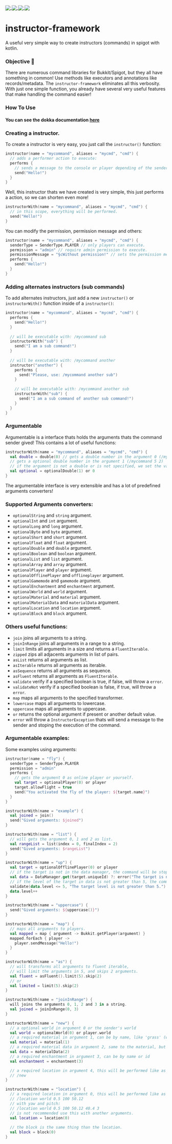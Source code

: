 <a href="https://github.com/uinnn/instructor-framework">
  <img align="center" src="https://img.shields.io/static/v1?style=for-the-badge&label=author&message=uinnn&color=informational"/>
</a>
<a href="https://github.com/uinnn/instructor-framework">
  <img align="center" src="https://img.shields.io/github/v/release/uinnn/instructor-framework?color=yellow&label=instructor-framework&style=for-the-badge"/>
</a>
<a href="https://github.com/uinnn/instructor-framework">
  <img align="center" src="https://img.shields.io/github/v/release/uinnn/instructor-framework?color=ff69b4&label=maven-central&style=for-the-badge"/>
</a>
<a href="https://github.com/uinnn/instructor-framework">
  <img align="center" src="https://img.shields.io/static/v1?style=for-the-badge&label=license&message=MIT License&color=success"/>
</a>

# instructor-framework
A useful very simple way to create instructors (commands) in spigot with kotlin.

### Objective 📝
There are numerous command libraries for Bukkit/Spigot, but they all have something in common!
Use methods like executors and annotations like records/metadata.
The `instructor-framework` eliminates all this verbosity.
With just one simple function, you already have several very useful features that make handling the command easier!

### How To Use
#### You can see the dokka documentation [here](https://uinnn.github.io/instructor-framework/)

### Creating a instructor.
To create a instructor is very easy, you just call the `instructor()` function:

```kt
instructor(name = "mycommand", aliases = "mycmd", "cmd") {
  // adds a performer action to execute:
  performs {
    // sends a message to the console or player depending of the sender.
    send("Hello!")
  }
}
```

Well, this instructor thats we have created is very simple, this just performs a action, so we can shorten even more!
```kt
instructorWith(name = "mycommand", aliases = "mycmd", "cmd") {
  // in this scope, everything will be performed.
  send("Hello!")
}
```

You can modify the permission, permission message and others:
```kt
instructor(name = "mycommand", aliases = "mycmd", "cmd") {
  senderType = SenderType.PLAYER // only players can execute.
  permission = "admin" // require admin permission to execute.
  permissionMessage = "§cWithout permission!" // sets the permission message.
  performs {
    send("Hello!")
  }
}
```

### Adding alternates instructors (sub commands)
To add alternates instructors, just add a new `instructor()` or `instructorWith()` function inside of a `instructor()`:
```kt
instructor(name = "mycommand", aliases = "mycmd", "cmd") {
  performs {
    send("Hello!")
  }
  
  // will be executable with: /mycommand sub
  instructorWith("sub") {
    send("I am a sub command!")
  }
  
  // will be executable with: /mycommand another
  instructor("another") {
    performs {
      send("Please, use: /mycommand another sub")
    }
    
    // will be executable with: /mycommand another sub
    instructorWith("sub") {
      send("I am a sub command of another sub command!")
    }
  }
}
```

### Argumentable
Argumentable is a interface thats holds the arguments thats the command sender gived! This contains a lot of useful functions:
```kt
instructorWith(name = "mycommand", aliases = "mycmd", "cmd") {
  val double = double(0) // gets a double number in the argument 0 (/mycommand 5)
  // gets a optional double number in the argument 1 (/mycommand 5 2)
  // if the argument is not a double or is not specified, we set the variable as 0
  val optional = optionalDouble(1) or 0
}
```
The argumentable interface is very extensible and has a lot of predefined arguments converters!

### Supported Arguments converters:
* `optionalString` and `string` argument.
* `optionalInt` and `int` argument. 
* `optionalLong` and `long` argument.
* `optionalByte` and `byte` argument. 
* `optionalShort` and `short` argument.
* `optionalFloat` and `float` argument. 
* `optionalDouble` and `double` argument.
* `optionalBoolean` and `boolean` argument. 
* `optionalList` and `list` argument.
* `optionalArray` and `array` argument. 
* `optionalPlayer` and `player` argument.
* `optionalOfflinePlayer` and `offlineplayer` argument. 
* `optionalGamemode` and `gamemode` argument. 
* `optionalEnchantment` and `enchantment` argument. 
* `optionalWorld` and `world` argument. 
* `optionalMaterial` and `material` argument. 
* `optionalMaterialData` and `materialData` argument. 
* `optionalLocation` and `location` argument. 
* `optionalBlock` and `block` argument. 

### Others useful functions:
* `join` joins all arguments to a string.
* `joinInRange` joins all arguments in a range to a string.
* `limit` limits all arguments in a size and returns a `FluentIterable`.
* `zipped` zips all adjacents arguments in list of pairs.
* `asList` returns all arguments as list.
* `asIterable` returns all arguments as iterable.
* `asSequence` returns all arguments as sequence.
* `asFluent` returns all arguments as `FluentIterable`.
* `validate` verify if a specified boolean is true, if false, will throw a `error`.
* `validateNot` verify if a specified boolean is false, if true, will throw a `error`.
* `map` maps all arguments to the specified transformer.
* `lowercase` maps all arguments to lowercase.
* `uppercase` maps all arguments to uppercase.
* `or` returns the optional argument if present or another default value.
* `error` will throw a `InstructorException` thats will send a message to the sender and stoping the execution of the command.

### Argumentable examples:
Some examples using arguments:

```kt
instructor(name = "fly") {
  senderType = SenderType.PLAYER
  permission = "admin"
  performs {
    // gets the argument 0 as online player or yourself.
    val target = optionalPlayer(0) or player
    target.allowFlight = true
    send("You activated the fly of the player: ${target.name}")
  }
}
```

```kt
instructorWith(name = "example") {
  val joined = join()
  send("Gived arguments: $joined")
}
```

```kt
instructorWith(name = "list") {
  // will gets the argument 0, 1 and 2 as list.
  val rangeList = list(index = 0, finalIndex = 2)
  send("Gived arguments: $rangeList")
}
```

```kt
instructorWith(name = "up") {
  val target = optionalOfflinePlayer(0) or player
  // if the target is not in the data manager, the command will be stopped.
  val data = DataManager.get(target.uniqueId) ?: error("The target is not in the data manager.")
  // if the level of the target in data is not greater than 5, the command will be stopped.
  validate(data.level <= 5, "The target level is not greater than 5.")
  data.level++
}
```

```kt
instructorWith(name = "uppercase") {
  send("Gived arguments: ${uppercase()}")
}
```

```kt
instructorWith(name = "map") {
  // maps all arguments to players.
  val mapped = map { argument -> Bukkit.getPlayer(argument) }
  mapped.forEach { player ->
    player.sendMessage("Hello!")
  }
}
```

```kt
instructorWith(name = "as") {
  // will transforms all arguments to fluent iterable,
  // will limit the arguments in 5, and skips 2 arguments.
  val fluent = asFluent().limit(5).skip(2)
  // or
  val limited = limit(5).skip(2)
}
```

```kt
instructorWith(name = "joinInRange") {
  will joins the arguments 0, 1, 2 and 3 in a string.
  val joined = joinInRange(0, 3)
}
```

```kt
instructorWith(name = "new") {
  // a optional world in argument 0 or the sender's world
  val world = optionalWorld(0) or player.world
  // a required material in argument 1, can be by name, like 'grass' (will be uppercased), or by id, like '2' 
  val material = material(1)
  // a required material data in argument 2, same to the material, but this can do: 'stone:2', or '1:2'
  val data = materialData(2)
  // a required enchantment in argument 3, can be by name or id
  val enchantment = enchantment(3)

  // a required location in argument 4, this will be performed like as multi argument, for example:
  // /new 
}
```

```kt
instructorWith(name = "location") {
  // a required location in argument 0, this will be performed like as multi argument, for example:
  // /location world 0.5 100 50.12
  // with yaw and pitch:
  // /location world 0.5 100 50.12 40.4 3
  // is not recommended use this with another arguments.
  val location = location(0)
  
  // the block is the same thing than the location.
  val block = block(0)
}
```




